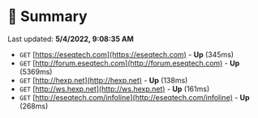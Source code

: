 # 📖 Summary
Last updated: **5/4/2022, 9:08:35 AM**

- `GET` [https://eseqtech.com](https://eseqtech.com) - **Up** (345ms)
- `GET` [http://forum.eseqtech.com](http://forum.eseqtech.com) - **Up** (5369ms)
- `GET` [http://hexp.net](http://hexp.net) - **Up** (138ms)
- `GET` [http://ws.hexp.net](http://ws.hexp.net) - **Up** (161ms)
- `GET` [http://eseqtech.com/infoline](http://eseqtech.com/infoline) - **Up** (268ms)
